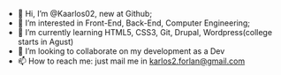 - 👋 Hi, I’m @Kaarlos02, new at Github;
- 👀 I’m interested in Front-End, Back-End, Computer Engineering;
- 🌱 I’m currently learning HTML5, CSS3, Git, Drupal, Wordpress(college starts in Agust)
- 💞️ I’m looking to collaborate on my development as a Dev
- 📫 How to reach me: just mail me in karlos2.forlan@gmail.com

<!---
Kaarlos02/Kaarlos02 is a ✨ special ✨ repository because its `README.md` (this file) appears on your GitHub profile.
You can click the Preview link to take a look at your changes.
--->
